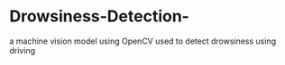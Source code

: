 # Drowsiness-Detection-
a machine vision model using OpenCV used to detect drowsiness using driving 
